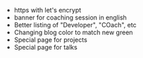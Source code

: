- https with let's encrypt
- banner for coaching session in english
- Better listing of "Developer", "COach", etc
- Changing blog color to match new green
- Special page for projects
- Special page for talks
